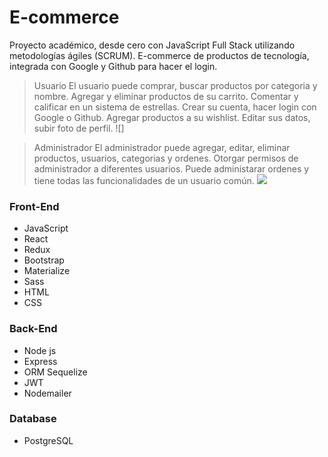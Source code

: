# E-commerce
Proyecto académico, desde cero con JavaScript Full Stack utilizando metodologías ágiles (SCRUM).
E-commerce de productos de tecnología, integrada con Google y Github para hacer el login.

> Usuario
El usuario puede comprar, buscar productos por categoria y nombre. Agregar y eliminar productos de su carrito. Comentar y calificar en un sistema de estrellas. Crear su cuenta, hacer login con Google o Github. Agregar productos a su wishlist. Editar sus datos, subir foto de perfil.
![]

> Administrador 
El administrador puede agregar, editar, eliminar productos, usuarios, categorias y ordenes. Otorgar permisos de administrador a diferentes usuarios. Puede administarar ordenes y tiene todas las funcionalidades de un usuario común.
![](https://i.postimg.cc/mZ8G45Bh/Untitled.jpg)

### Front-End
+ JavaScript
+ React
+ Redux
+ Bootstrap
+ Materialize
+ Sass
+ HTML
+ CSS

### Back-End
- Node js
- Express
- ORM Sequelize
- JWT
- Nodemailer

### Database
- PostgreSQL


